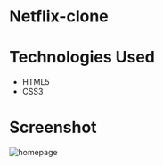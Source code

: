 # Netflix-clone

# Technologies Used
* HTML5
* CSS3


# Screenshot
![homepage](https://imgur.com/L99YEQs.png)
